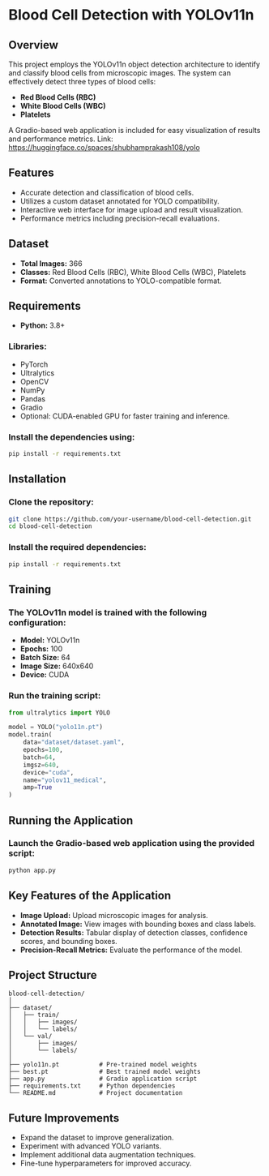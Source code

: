 # Blood Cell Detection with YOLOv11n

## Overview
This project employs the YOLOv11n object detection architecture to identify and classify blood cells from microscopic images. The system can effectively detect three types of blood cells:

- **Red Blood Cells (RBC)**
- **White Blood Cells (WBC)**
- **Platelets**

A Gradio-based web application is included for easy visualization of results and performance metrics. Link: https://huggingface.co/spaces/shubhamprakash108/yolo

## Features
- Accurate detection and classification of blood cells.
- Utilizes a custom dataset annotated for YOLO compatibility.
- Interactive web interface for image upload and result visualization.
- Performance metrics including precision-recall evaluations.

## Dataset
- **Total Images:** 366  
- **Classes:** Red Blood Cells (RBC), White Blood Cells (WBC), Platelets  
- **Format:** Converted annotations to YOLO-compatible format.

## Requirements
- **Python:** 3.8+

### Libraries:
- PyTorch
- Ultralytics
- OpenCV
- NumPy
- Pandas
- Gradio
- Optional: CUDA-enabled GPU for faster training and inference.

### Install the dependencies using:
```bash
pip install -r requirements.txt
```

## Installation

### Clone the repository:
```bash
git clone https://github.com/your-username/blood-cell-detection.git
cd blood-cell-detection
```

### Install the required dependencies:
```bash
pip install -r requirements.txt
```

## Training

### The YOLOv11n model is trained with the following configuration:
- **Model:** YOLOv11n  
- **Epochs:** 100  
- **Batch Size:** 64  
- **Image Size:** 640x640  
- **Device:** CUDA  

### Run the training script:
```python
from ultralytics import YOLO  

model = YOLO("yolo11n.pt")  
model.train(  
    data="dataset/dataset.yaml",  
    epochs=100,  
    batch=64,  
    imgsz=640,  
    device="cuda",  
    name="yolov11_medical",  
    amp=True  
)
```

## Running the Application

### Launch the Gradio-based web application using the provided script:
```bash
python app.py
```

## Key Features of the Application
- **Image Upload:** Upload microscopic images for analysis.
- **Annotated Image:** View images with bounding boxes and class labels.
- **Detection Results:** Tabular display of detection classes, confidence scores, and bounding boxes.
- **Precision-Recall Metrics:** Evaluate the performance of the model.

## Project Structure
```
blood-cell-detection/  
│  
├── dataset/  
│   ├── train/  
│   │   ├── images/  
│   │   └── labels/  
│   └── val/  
│       ├── images/  
│       └── labels/  
│  
├── yolo11n.pt           # Pre-trained model weights  
├── best.pt              # Best trained model weights  
├── app.py               # Gradio application script  
├── requirements.txt     # Python dependencies  
└── README.md            # Project documentation  
```

## Future Improvements
- Expand the dataset to improve generalization.
- Experiment with advanced YOLO variants.
- Implement additional data augmentation techniques.
- Fine-tune hyperparameters for improved accuracy.

